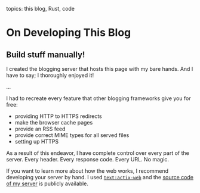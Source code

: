 topics: this blog, Rust, code

# On Developing This Blog

## Build stuff manually!

I created the blogging server that hosts this page with my bare hands.
And I have to say; I thoroughly enjoyed it!

...

I had to recreate every feature that other blogging frameworks give you for free:

- providing HTTP to HTTPS redirects
- make the browser cache pages
- provide an RSS feed
- provide correct MIME types for all served files
- setting up HTTPS

As a result of this endeavor, I have complete control over every part of the server.
Every header.
Every response code.
Every URL.
No magic.

If you want to learn more about how the web works, I recommend developing your server by hand.
I used [`text:actix-web`](https://crates.io/crates/actix-web) and the [source code of my server](https://github.com/MarcelGarus/server) is publicly available.
